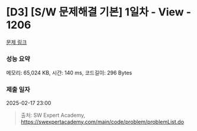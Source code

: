 # [D3] [S/W 문제해결 기본] 1일차 - View - 1206 

[문제 링크](https://swexpertacademy.com/main/code/problem/problemDetail.do?contestProbId=AV134DPqAA8CFAYh) 

### 성능 요약

메모리: 65,024 KB, 시간: 140 ms, 코드길이: 296 Bytes

### 제출 일자

2025-02-17 23:00



> 출처: SW Expert Academy, https://swexpertacademy.com/main/code/problem/problemList.do
